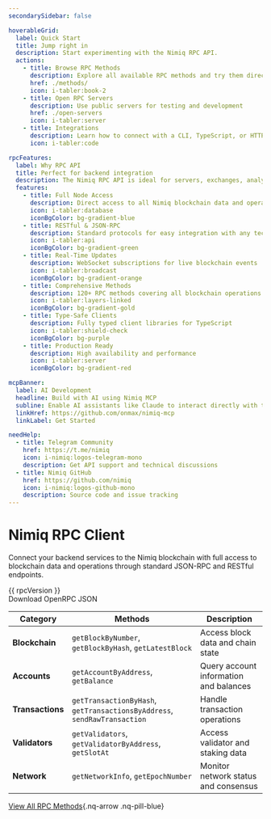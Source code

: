 ```yaml
---
secondarySidebar: false

hoverableGrid:
  label: Quick Start
  title: Jump right in
  description: Start experimenting with the Nimiq RPC API.
  actions:
    - title: Browse RPC Methods
      description: Explore all available RPC methods and try them directly in the browser
      href: ./methods/
      icon: i-tabler:book-2
    - title: Open RPC Servers
      description: Use public servers for testing and development
      href: ./open-servers
      icon: i-tabler:server
    - title: Integrations
      description: Learn how to connect with a CLI, TypeScript, or HTTP
      icon: i-tabler:code

rpcFeatures:
  label: Why RPC API
  title: Perfect for backend integration
  description: The Nimiq RPC API is ideal for servers, exchanges, analytics platforms, and any service needing reliable blockchain connectivity.
  features:
    - title: Full Node Access
      description: Direct access to all Nimiq blockchain data and operations
      icon: i-tabler:database
      iconBgColor: bg-gradient-blue
    - title: RESTful & JSON-RPC
      description: Standard protocols for easy integration with any tech stack
      icon: i-tabler:api
      iconBgColor: bg-gradient-green
    - title: Real-Time Updates
      description: WebSocket subscriptions for live blockchain events
      icon: i-tabler:broadcast
      iconBgColor: bg-gradient-orange
    - title: Comprehensive Methods
      description: 120+ RPC methods covering all blockchain operations
      icon: i-tabler:layers-linked
      iconBgColor: bg-gradient-gold
    - title: Type-Safe Clients
      description: Fully typed client libraries for TypeScript
      icon: i-tabler:shield-check
      iconBgColor: bg-purple
    - title: Production Ready
      description: High availability and performance
      icon: i-tabler:server
      iconBgColor: bg-gradient-red

mcpBanner:
  label: AI Development
  headline: Build with AI using Nimiq MCP
  subline: Enable AI assistants like Claude to interact directly with the Nimiq blockchain through our Model Context Protocol server.
  linkHref: https://github.com/onmax/nimiq-mcp
  linkLabel: Get Started

needHelp:
  - title: Telegram Community
    href: https://t.me/nimiq
    icon: i-nimiq:logos-telegram-mono
    description: Get API support and technical discussions
  - title: Nimiq GitHub
    href: https://github.com/nimiq
    icon: i-nimiq:logos-github-mono
    description: Source code and issue tracking
---
```


<script setup lang="ts">
import '../node_modules/nimiq-css/dist/css/static-content.css'
import HoverableGrid from '../.vitepress/theme/components/HoverableGrid.vue'
import NimiqFeatures from '../.vitepress/theme/components/NimiqFeatures.vue'
import Banner from '../.vitepress/theme/components/Banner.vue'

const rpcVersion = __NIMIQ_RPC_VERSION__

const openRpcDocumentUrl = `https://github.com/nimiq/core-rs-albatross/releases/download/${rpcVersion}/openrpc-document.json`
const githubRelease =`https://github.com/nimiq/core-rs-albatross/releases/tag/${rpcVersion}`
</script>

# Nimiq RPC Client

Connect your backend services to the Nimiq blockchain with full access to blockchain data and operations through standard JSON-RPC and RESTful endpoints.

<div flex="~ gap-8" class="nq-raw">

<a :href="githubRelease" nq-arrow  f-text-xs mx-0 font-semibold font-code z-100 target="_blank" rel="noopener noreferrer" nq-pill-secondary title="View Release on GitHub">
  <div i-nimiq:logos-github-mono mr-4 />
{{ rpcVersion }}
</a>
<a :href="openRpcDocumentUrl" nq-pill-secondary mx-0 download f-text-xs font-semibold font-code z-100 title="Download OpenRPC JSON">
  <div i-nimiq:arrow-to-bottom mr-4 />
  Download OpenRPC JSON
</a>

</div>

<HoverableGrid v-bind="$frontmatter.hoverableGrid" f-pt-md />

<NimiqFeatures v-bind="$frontmatter.rpcFeatures" />

<Banner  v-bind="$frontmatter.mcpBanner" />

<section>

<NqHeadline
  label="RPC Methods"
  title="Explore the API"
  description="Discover the full range of RPC methods available for interacting with the Nimiq blockchain."
  :h1="false"
  f-mb-sm
/>

| Category | Methods | Description |
|---|---|---|
| **Blockchain** | `getBlockByNumber`, `getBlockByHash`, `getLatestBlock` | Access block data and chain state |
| **Accounts** | `getAccountByAddress`, `getBalance` | Query account information and balances |
| **Transactions** | `getTransactionByHash`, `getTransactionsByAddress`, `sendRawTransaction` | Handle transaction operations |
| **Validators** | `getValidators`, `getValidatorByAddress`, `getSlotAt` | Access validator and staking data |
| **Network** | `getNetworkInfo`, `getEpochNumber` | Monitor network status and consensus |

[View All RPC Methods](./methods/){.nq-arrow .nq-pill-blue}

</section>

<NqGrid f-my-xl :cards="$frontmatter.needHelp" />

<style>
  :is(section) {
    --px: 0 !important;

    > * {
      width: 100%;
      --nq-max-width: none;
    }
  }
</style>
